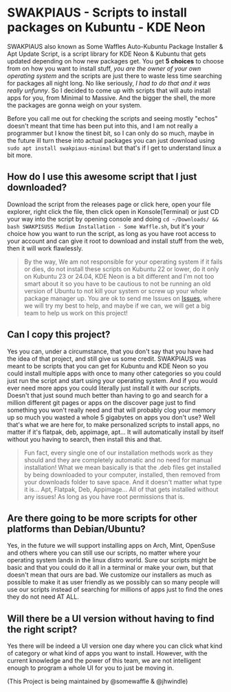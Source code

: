 # SWAKPIAUS - Scripts to install packages on Kubuntu - KDE Neon
SWAKPIAUS also known as Some Waffles Auto-Kubuntu Package Installer &amp; Apt Update Script, is a script library for KDE Neon & Kubuntu that gets updated depending on how new packages get. You get **5 choices** to choose from on how you want to install stuff, *you are the owner of your own operating system* and the scripts are just there to waste less time searching for packages all night long. No like seriously, *I had to do that and it was really unfunny*. So I decided to come up with scripts that will auto install apps for you, from Minimal to Massive. And the bigger the shell, the more the packages are gonna weigh on your system.

Before you call me out for checking the scripts and seeing mostly "echos" doesn't meant that time has been put into this, and I am not really a programmer but I know the tinest bit, so I can only do so much, maybe in the future ill turn these into actual packages you can just download using ```sudo apt install swakpiaus-minimal``` but that's if I get to understand linux a bit more.



## How do I use this awesome script that I just downloaded?
Download the script from the releases page or click here, open your file explorer, right click the file, then click open in Konsole(Terminal) or just CD your way into the script by opening console and doing ```cd ~/Downloads/ && bash SWAKPISUSS Medium Installation - Some Waffle.sh```, but it's your choice how you want to run the script, as long as you have root access to your account and can give it root to download and install stuff from the web, then it will work flawlessly.

> By the way, We am not responsible for your operating system if it fails or dies, do not install these scripts on Kubuntu 22 or lower, do it only on Kubuntu 23 or 24.04, KDE Neon is a bit different and I'm not too smart about it so you have to be cautious to not be running an old version of Ubuntu to not kill your system or screw up your whole package manager up. You are ok to send me Issues on [Issues](https://github.com/SomeWaffle/SWAKPIAUS/issues), where we will try my best to help, and maybe if we can, we will get a big team to help us work on this project!


## Can I copy this project?
Yes you can, under a circumstance, that you don't say that you have had the idea of that project, and still give us some credit. SWAKPIAUS was meant to be scripts that you can get for Kubuntu and KDE Neon so you could install multiple apps with once to many other categories so you could just run the script and start using your operating system. And if you would ever need more apps you could literally just install it with our scripts. Doesn't that just sound much better than having to go and search for a million different git pages or apps on the discover page just to find something you won't really need and that will probably clog your memory up so much you wasted a whole 5 gigabytes on apps you don't use? Well that's what we are here for, to make personalized scripts to install apps, no matter if it's flatpak, deb, appimage, apt... It will automatically install by itself without you having to search, then install this and that.

> Fun fact, every single one of our installation methods work as they should and they are completely automatic and no need for manual installation! What we mean basically is that the .deb files get installed by being downloaded to your computer, installed, then removed from your downloads folder to save space. And it doesn't matter what type it is... Apt, Flatpak, Deb, Appimage... All of that gets installed without any issues! As long as you have root permissions that is.


## Are there going to be more scripts for other platforms than Debian/Ubuntu?
Yes, in the future we will support installing apps on Arch, Mint, OpenSuse and others where you can still use our scripts, no matter where your operating system lands in the linux distro world. Sure our scripts might be basic and that you could do it all in a terminal or make your own, but that doesn't mean that ours are bad. We customize our installers as much as possible to make it as user friendly as we possibly can so many people will use our scripts instead of searching for millions of apps just to find the ones they do not need AT ALL.


## Will there be a UI version without having to find the right script?
Yes there will be indeed a UI version one day where you can click what kind of category or what kind of apps you want to install. However, with the current knowledge and the power of this team, we are not intelligent enough to program a whole UI for you to just be moving in.


(This Project is being maintained by @somewaffle & @jhwindle)
